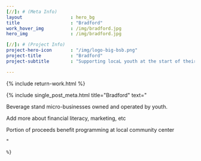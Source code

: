 ```yaml
---
[//]: # (Meta Info)
layout 					: hero_bg
title 					: "Bradford"
work_hover_img			: /img/bradford.jpg
hero_img				: /img/bradford.jpg

[//]: # (Project Info)
project-hero-icon 		: "/img/logo-big-bsb.png"
project-title 			: "Bradford"
project-subtitle 		: "Supporting locaL youth at the start of their school day"

---
```

{% include return-work.html %}
<div class="single_post_wrapper">
	{% include single_post_meta.html
		title="Bradford"
		text="<p>Beverage stand micro-businesses owned and operated by youth.</p>
		<p>Add more about financial literacy, marketing, etc</p>
		<p>Portion of proceeds benefit programming at local community center</p>"

	%}
</div>
